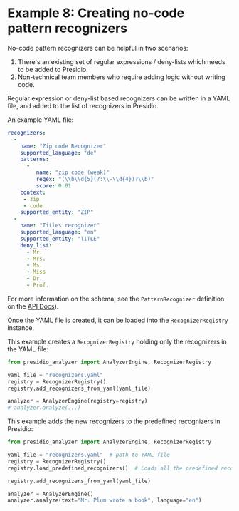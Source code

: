 # Example 8: Creating no-code pattern recognizers

No-code pattern recognizers can be helpful in two scenarios:

1. There's an existing set of regular expressions / deny-lists which needs to be added to Presidio.
2. Non-technical team members who require adding logic without writing code.

Regular expression or deny-list based recognizers can be written in a YAML file, and added to the list of recognizers in Presidio.

An example YAML file:

``` yaml
recognizers:
  -
    name: "Zip code Recognizer"
    supported_language: "de"
    patterns:
      -
         name: "zip code (weak)"
         regex: "(\\b\\d{5}(?:\\-\\d{4})?\\b)"
         score: 0.01
    context:
     - zip
     - code
    supported_entity: "ZIP"
  -
    name: "Titles recognizer"
    supported_language: "en"
    supported_entity: "TITLE"
    deny_list:
      - Mr.
      - Mrs.
      - Ms.
      - Miss
      - Dr.
      - Prof.
```

For more information on the schema, see the `PatternRecognizer` definition on the [API Docs](https://microsoft.github.io/presidio/api-docs/api-docs.html#tag/Analyzer)).

Once the YAML file is created, it can be loaded into the `RecognizerRegistry` instance.

This example creates a `RecognizerRegistry` holding only the recognizers in the YAML file:

 <!--pytest-codeblocks:skip-->
``` python
from presidio_analyzer import AnalyzerEngine, RecognizerRegistry

yaml_file = "recognizers.yaml"
registry = RecognizerRegistry()
registry.add_recognizers_from_yaml(yaml_file)

analyzer = AnalyzerEngine(registry=registry)
# analyzer.analyze(...)
```

This example adds the new recognizers to the predefined recognizers in Presidio:

 <!--pytest-codeblocks:skip-->
``` python
from presidio_analyzer import AnalyzerEngine, RecognizerRegistry

yaml_file = "recognizers.yaml"  # path to YAML file
registry = RecognizerRegistry()
registry.load_predefined_recognizers()  # Loads all the predefined recognizers (Credit card, phone number etc.)

registry.add_recognizers_from_yaml(yaml_file)

analyzer = AnalyzerEngine()
analyzer.analyze(text="Mr. Plum wrote a book", language="en")
```
